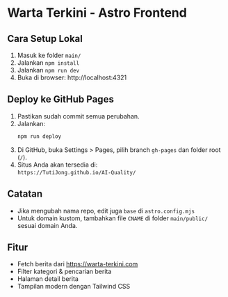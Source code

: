 # Warta Terkini - Astro Frontend

## Cara Setup Lokal

1. Masuk ke folder `main/`
2. Jalankan `npm install`
3. Jalankan `npm run dev`
4. Buka di browser: http://localhost:4321

## Deploy ke GitHub Pages

1. Pastikan sudah commit semua perubahan.
2. Jalankan:
   ```bash
   npm run deploy
   ```
3. Di GitHub, buka Settings > Pages, pilih branch `gh-pages` dan folder root (`/`).
4. Situs Anda akan tersedia di:  
   `https://TutiJong.github.io/AI-Quality/`

## Catatan
- Jika mengubah nama repo, edit juga `base` di `astro.config.mjs`
- Untuk domain kustom, tambahkan file `CNAME` di folder `main/public/` sesuai domain Anda.

## Fitur
- Fetch berita dari https://warta-terkini.com
- Filter kategori & pencarian berita
- Halaman detail berita
- Tampilan modern dengan Tailwind CSS
